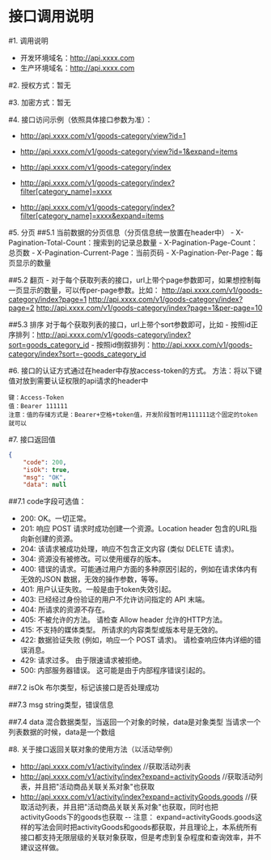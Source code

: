 接口调用说明
===================

#1. 调用说明
- 开发环境域名：http://api.xxxx.com
- 生产环境域名：http://api.xxxx.com


#2. 授权方式：暂无

#3. 加密方式：暂无

#4. 接口访问示例（依照具体接口参数为准）：
   - http://api.xxxx.com/v1/goods-category/view?id=1
   - http://api.xxxx.com/v1/goods-category/view?id=1&expand=items

   - http://api.xxxx.com/v1/goods-category/index
   - http://api.xxxx.com/v1/goods-category/index?filter[category_name]=xxxx
   - http://api.xxxx.com/v1/goods-category/index?filter[category_name]=xxxx&expand=items
   
   
#5. 分页
##5.1 当前数据的分页信息（分页信息统一放置在header中）
    - X-Pagination-Total-Count：搜索到的记录总数量
    - X-Pagination-Page-Count：总页数
    - X-Pagination-Current-Page：当前页码
    - X-Pagination-Per-Page：每页显示的数量
    
##5.2 翻页
    - 对于每个获取列表的接口，url上带个page参数即可，如果想控制每一页显示的数量，可以传per-page参数。比如：
    http://api.xxxx.com/v1/goods-category/index?page=1
    http://api.xxxx.com/v1/goods-category/index?page=2
    http://api.xxxx.com/v1/goods-category/index?page=1&per-page=10
    
##5.3 排序
    对于每个获取列表的接口，url上带个sort参数即可，比如
    - 按照id正序排列：http://api.xxxx.com/v1/goods-category/index?sort=goods_category_id
    - 按照id倒叙排列：http://api.xxxx.com/v1/goods-category/index?sort=-goods_category_id
    



#6. 接口的认证方式通过在header中存放access-token的方式。
    方法：将以下键值对放到需要认证权限的api请求的header中
```
键：Access-Token
值：Bearer 111111
注意：值的存储方式是：Bearer+空格+token值，开发阶段暂时用111111这个固定的token就可以
```


#7. 接口返回值 

```json
{
    "code": 200,
    "isOk": true,
    "msg": "OK",
    "data": null
```
##7.1 code字段可选值：
- 200: OK。一切正常。
- 201: 响应 POST 请求时成功创建一个资源。Location header 包含的URL指向新创建的资源。
- 204: 该请求被成功处理，响应不包含正文内容 (类似 DELETE 请求)。
- 304: 资源没有被修改。可以使用缓存的版本。
- 400: 错误的请求。可能通过用户方面的多种原因引起的，例如在请求体内有无效的JSON 数据，无效的操作参数，等等。
- 401: 用户认证失败。一般是由于token失效引起。
- 403: 已经经过身份验证的用户不允许访问指定的 API 末端。
- 404: 所请求的资源不存在。
- 405: 不被允许的方法。 请检查 Allow header 允许的HTTP方法。
- 415: 不支持的媒体类型。 所请求的内容类型或版本号是无效的。
- 422: 数据验证失败 (例如，响应一个 POST 请求)。 请检查响应体内详细的错误消息。
- 429: 请求过多。 由于限速请求被拒绝。
- 500: 内部服务器错误。 这可能是由于内部程序错误引起的。


##7.2 isOk
布尔类型，标记该接口是否处理成功

##7.3 msg
string类型，错误信息

##7.4 data
混合数据类型，当返回一个对象的时候，data是对象类型
当请求一个列表数据的时候，data是一个数组


#8. 关于接口返回关联对象的使用方法（以活动举例）
- http://api.xxxx.com/v1/activity/index   //获取活动列表 
- http://api.xxxx.com/v1/activity/index?expand=activityGoods  //获取活动列表，并且把"活动商品关联关系对象"也获取 
- http://api.xxxx.com/v1/activity/index?expand=activityGoods.goods  //获取活动列表，并且把"活动商品关联关系对象"也获取，同时也把activityGoods下的goods也获取
-- 注意： expand=activityGoods.goods这样的写法会同时把activityGoods和goods都获取，并且理论上，本系统所有接口都支持无限层级的关联对象获取，但是考虑到复杂程度和查询效率，并不建议这样做。